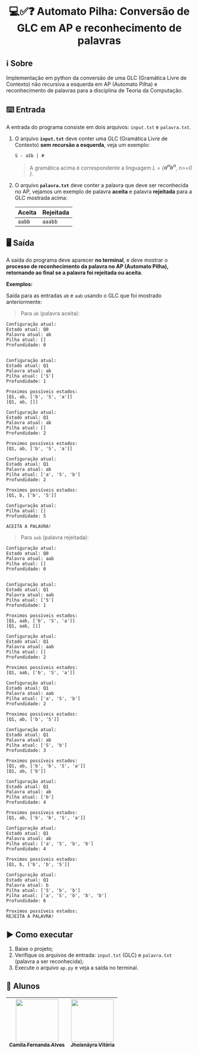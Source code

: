 <h1 align="center"> 💻✅❓ Automato Pilha: Conversão de GLC em AP e reconhecimento de palavras </h1>

## ℹ️ Sobre

Implementação em python da conversão de uma GLC (Gramática Livre de Contexto) não recursiva a esquerda em AP (Automato Pilha) e reconhecimento de palavras para a disciplina de Teoria da Computação.

## ⌨️ Entrada

A entrada do programa consiste em dois arquivos: `input.txt` e `palavra.txt`.

1. O arquivo **`input.txt`** deve conter uma GLC (Gramática Livre de Contexto) **sem recursão a esquerda**, veja um exemplo:

   ```
   S - aSb | #
   ```

   > A gramática acima é correspondente a linguagem _L = {**a<sup>n</sup>b<sup>n</sup>**, n>=0 }_.

2. O arquivo **`palavra.txt`** deve conter a palavra que deve ser reconhecida no AP, vejamos um exemplo de palavra **aceita** e palavra **rejeitada** para a GLC mostrada acima:

   | Aceita | Rejeitada |
   | ------ | --------- |
   | `aabb` | `aaabb`   |

## 🖥️ Saída

A saída do programa deve aparecer **no terminal**, e deve mostrar o **processo de reconhecimento da palavra no AP (Automato Pilha), retornando ao final se a palavra foi rejeitada ou aceita**.

**Exemplos:**

Saída para as entradas `ab` e `aab` usando o GLC que foi mostrado anteriormente:

> Para `ab` (palavra aceita):

```
Configuração atual:
Estado atual: Q0
Palavra atual: ab
Pilha atual: []
Profundidade: 0


Configuração atual:
Estado atual: Q1
Palavra atual: ab
Pilha atual: ['S']
Profundidade: 1

Proximos possíveis estados:
[Q1, ab, ['b', 'S', 'a']]
[Q1, ab, []]

Configuração atual:
Estado atual: Q1
Palavra atual: ab
Pilha atual: []
Profundidade: 2

Proximos possíveis estados:
[Q1, ab, ['b', 'S', 'a']]

Configuração atual:
Estado atual: Q1
Palavra atual: ab
Pilha atual: ['a', 'S', 'b']
Profundidade: 2

Proximos possíveis estados:
[Q1, b, ['b', 'S']]

Configuração atual:
Pilha atual: []
Profundidade: 5

ACEITA A PALAVRA!
```

> Para `aab` (palavra rejeitada):

```
Configuração atual:
Estado atual: Q0
Palavra atual: aab
Pilha atual: []
Profundidade: 0


Configuração atual:
Estado atual: Q1
Palavra atual: aab
Pilha atual: ['S']
Profundidade: 1

Proximos possíveis estados:
[Q1, aab, ['b', 'S', 'a']]
[Q1, aab, []]

Configuração atual:
Estado atual: Q1
Palavra atual: aab
Pilha atual: []
Profundidade: 2

Proximos possíveis estados:
[Q1, aab, ['b', 'S', 'a']]

Configuração atual:
Estado atual: Q1
Palavra atual: aab
Pilha atual: ['a', 'S', 'b']
Profundidade: 2

Proximos possíveis estados:
[Q1, ab, ['b', 'S']]

Configuração atual:
Estado atual: Q1
Palavra atual: ab
Pilha atual: ['S', 'b']
Profundidade: 3

Proximos possíveis estados:
[Q1, ab, ['b', 'b', 'S', 'a']]
[Q1, ab, ['b']]

Configuração atual:
Estado atual: Q1
Palavra atual: ab
Pilha atual: ['b']
Profundidade: 4

Proximos possíveis estados:
[Q1, ab, ['b', 'b', 'S', 'a']]

Configuração atual:
Estado atual: Q1
Palavra atual: ab
Pilha atual: ['a', 'S', 'b', 'b']
Profundidade: 4

Proximos possíveis estados:
[Q1, b, ['b', 'b', 'S']]

Configuração atual:
Estado atual: Q1
Palavra atual: b
Pilha atual: ['S', 'b', 'b']
Pilha atual: ['a', 'S', 'b', 'b', 'b']
Profundidade: 6

Proximos possíveis estados:
REJEITA A PALAVRA!
```

## ▶️ Como executar

1. Baixe o projeto;
2. Verifique os arquivos de entrada: `input.txt` (GLC) e `palavra.txt` (palavra a ser reconhecida);
3. Execute o arquivo `ap.py` e veja a saída no terminal.

## 📜 Alunos

| [<img src="https://avatars.githubusercontent.com/u/51518489?v=4" width=115><br><sub>Camila Fernanda Alves</sub>](https://github.com/vic37get) | [<img src="https://avatars.githubusercontent.com/u/57508736?v=4" width=115><br><sub>Jhoisnáyra Vitória</sub>](https://github.com/jhoisz) |
| :-------------------------------------------------------------------------------------------------------------------------------------------: | :--------------------------------------------------------------------------------------------------------------------------------------: |
